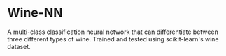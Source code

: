 # Wine-NN
A multi-class classification neural network that can differentiate between three different types of wine. Trained and tested using scikit-learn's wine dataset.
